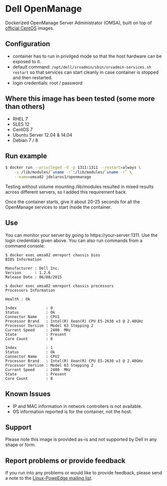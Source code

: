 # Dell OpenManage

Dockerized OpenManage Server Administrator (OMSA), built on top of [official CentOS](https://registry.hub.docker.com/u/library/centos/) images.

## Configuration

  - container has to run in privilged mode so that the host hardware can be exposed to it.
  - default command: `/opt/dell/srvadmin/sbin/srvadmin-services.sh restart` so that services can start cleanly in case container is stopped and then restarted.
  - login credentials: root / password

## Where this image has been tested (some more than others)

  - RHEL 7
  - SLES 12
  - CentOS 7
  - Ubuntu Server 12.04 & 14.04
  - Debian 7 / 8

## Run example

```bash
$ docker run --privileged -d -p 1311:1311 --restart=always \
    -v /lib/modules/`uname -r`:/lib/modules/`uname -r` \
    --name=omsa82 jdelaros1/openmanage
```

Testing without volume mounting /lib/modules resulted in mixed results across different servers, so I added this requirement back.

Once the container starts, give it about 20-25 seconds for all the OpenManage services to start inside the container.

## Use

You can monitor your server by going to https://your-server:1311. Use the login credentials given above. You can also run commands from a command console:

```
$ docker exec omsa82 omreport chassis bios
BIOS Information

Manufacturer : Dell Inc.
Version      : 1.2.6
Release Date : 06/08/2015

$ docker exec omsa82 omreport chassis processors
Processors Information

Health : Ok

Index             : 0
Status            : Ok
Connector Name    : CPU1
Processor Brand   : Intel(R) Xeon(R) CPU E5-2630 v3 @ 2.40GHz
Processor Version : Model 63 Stepping 2
Current Speed     : 2400  MHz
State             : Present
Core Count        : 8

Index             : 1
Status            : Ok
Connector Name    : CPU2
Processor Brand   : Intel(R) Xeon(R) CPU E5-2630 v3 @ 2.40GHz
Processor Version : Model 63 Stepping 2
Current Speed     : 2400  MHz
State             : Present
Core Count        : 8

```

## Known Issues

  - IP and MAC information in network controllers is not available.
  - OS information reported is for the container, not the host.

## Support

Please note this image is provided as-is and not supported by Dell in any shape or form.

## Report problems or provide feedback

If you run into any problems or would like to provide feedback, please send a note to the [Linux-PoweEdge mailing list](https://lists.us.dell.com/mailman/listinfo/linux-poweredge).
